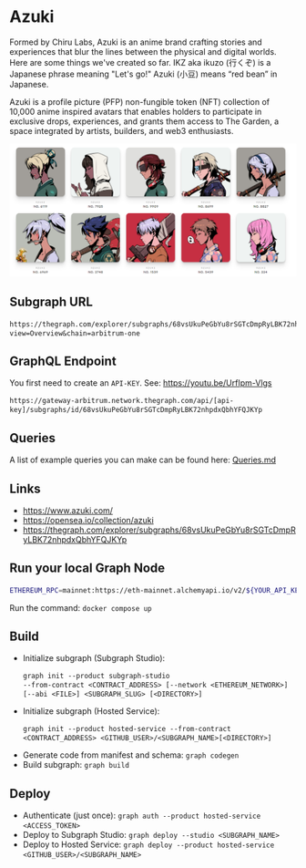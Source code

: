 # Azuki

Formed by Chiru Labs, Azuki is an anime brand crafting stories and experiences that blur the lines between the physical and digital worlds. Here are some things we've created so far. IKZ aka ikuzo (行くぞ) is a Japanese phrase meaning "Let's go!" Azuki (小豆) means “red bean” in Japanese.

Azuki is a profile picture (PFP) non-fungible token (NFT) collection of 10,000 anime inspired avatars that enables holders to participate in exclusive drops, experiences, and grants them access to The Garden, a space integrated by artists, builders, and web3 enthusiasts.

![Azuki](azuki.png)

## Subgraph URL
```
https://thegraph.com/explorer/subgraphs/68vsUkuPeGbYu8rSGTcDmpRyLBK72nhpdxQbhYFQJKYp?view=Overview&chain=arbitrum-one
```

## GraphQL Endpoint

You first need to create an `API-KEY`. See: https://youtu.be/UrfIpm-Vlgs
```
https://gateway-arbitrum.network.thegraph.com/api/[api-key]/subgraphs/id/68vsUkuPeGbYu8rSGTcDmpRyLBK72nhpdxQbhYFQJKYp
```
## Queries

A list of example queries you can make can be found here: [Queries.md](Queries.md)

## Links

- https://www.azuki.com/
- https://opensea.io/collection/azuki
- https://thegraph.com/explorer/subgraphs/68vsUkuPeGbYu8rSGTcDmpRyLBK72nhpdxQbhYFQJKYp

## Run your local Graph Node

```bash
ETHEREUM_RPC=mainnet:https://eth-mainnet.alchemyapi.io/v2/${YOUR_API_KEY}
```

Run the command: `docker compose up`

## Build

- Initialize subgraph (Subgraph Studio):
  ```
  graph init --product subgraph-studio
  --from-contract <CONTRACT_ADDRESS> [--network <ETHEREUM_NETWORK>] [--abi <FILE>] <SUBGRAPH_SLUG> [<DIRECTORY>]
  ```
- Initialize subgraph (Hosted Service):
  ```
  graph init --product hosted-service --from-contract <CONTRACT_ADDRESS> <GITHUB_USER>/<SUBGRAPH_NAME>[<DIRECTORY>]
  ```
- Generate code from manifest and schema: `graph codegen`
- Build subgraph: `graph build`

## Deploy

- Authenticate (just once): `graph auth --product hosted-service <ACCESS_TOKEN>`
- Deploy to Subgraph Studio: `graph deploy --studio <SUBGRAPH_NAME>`
- Deploy to Hosted Service: `graph deploy --product hosted-service <GITHUB_USER>/<SUBGRAPH_NAME>`
